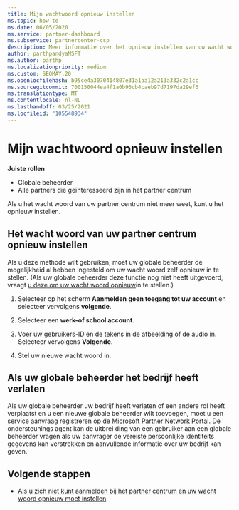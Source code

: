 ```yaml
---
title: Mijn wachtwoord opnieuw instellen
ms.topic: how-to
ms.date: 06/05/2020
ms.service: partner-dashboard
ms.subservice: partnercenter-csp
description: Meer informatie over het opnieuw instellen van uw wacht woord voor uw partner centrum of over hulp van de globale beheerder van uw bedrijf. Meer informatie over het toevoegen van een nieuwe globale beheerder van het partner centrum.
author: parthpandyaMSFT
ms.author: parthp
ms.localizationpriority: medium
ms.custom: SEOMAY.20
ms.openlocfilehash: b95ce4a3070414807e31a1aa12a213a332c2a1cc
ms.sourcegitcommit: 700150044ea4f1a0b96cb4caeb97d7197da29ef6
ms.translationtype: MT
ms.contentlocale: nl-NL
ms.lasthandoff: 03/25/2021
ms.locfileid: "105548934"
---
```

# <a name="reset-my-password"></a>Mijn wachtwoord opnieuw instellen
 
**Juiste rollen**

- Globale beheerder
- Alle partners die geïnteresseerd zijn in het partner centrum


Als u het wacht woord van uw partner centrum niet meer weet, kunt u het opnieuw instellen.

## <a name="to-reset-your-partner-center-password"></a>Het wacht woord van uw partner centrum opnieuw instellen

Als u deze methode wilt gebruiken, moet uw globale beheerder de mogelijkheid al hebben ingesteld om uw wacht woord zelf opnieuw in te stellen. (Als uw globale beheerder deze functie nog niet heeft uitgevoerd, vraagt [u deze om uw wacht woord opnieuw](reset-a-user-password.md)in te stellen.)

1. Selecteer op het scherm **Aanmelden** **geen toegang tot uw account** en selecteer vervolgens **volgende**.

2. Selecteer een **werk-of school account**.

3. Voer uw gebruikers-ID en de tekens in de afbeelding of de audio in. Selecteer vervolgens **Volgende**.

4. Stel uw nieuwe wacht woord in.

## <a name="if-your-global-admin-has-left-the-company"></a>Als uw globale beheerder het bedrijf heeft verlaten

Als uw globale beheerder uw bedrijf heeft verlaten of een andere rol heeft verplaatst en u een nieuwe globale beheerder wilt toevoegen, moet u een service aanvraag registreren op de [Microsoft Partner Network Portal](https://partner.microsoft.com/commercial#/). De ondersteunings agent kan de uitbrei ding van een gebruiker aan een globale beheerder vragen als uw aanvrager de vereiste persoonlijke identiteits gegevens kan verstrekken en aanvullende informatie over uw bedrijf kan geven. 

## <a name="next-steps"></a>Volgende stappen

- [Als u zich niet kunt aanmelden bij het partner centrum en uw wacht woord opnieuw moet instellen](unable-to-sign-in.md)